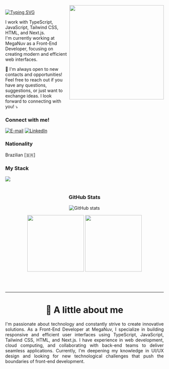 <img align="right" alt="" height="300px" src="./cloud.png">

[![Typing SVG](https://readme-typing-svg.demolab.com?font=Fira+Code&weight700&size=20&pause=1000&color=BB00B4&random=false&width=435&height=50&lines=Hello%2C+My+name+is+Brian+Santiago!+%F0%9F%91%BE%F0%9F%93%9A%F0%9F%92%99)](https://git.io/typing-svg)

<p align="left"> I work with TypeScript, JavaScript, Tailwind CSS, HTML, and Next.js. <br> I'm currently working at MegaNuv as a Front-End Developer, focusing on creating modern and efficient web interfaces. </p>
<p align="left">💌 I'm always open to new contacts and opportunities! Feel free to reach out if you have any questions, suggestions, or just want to exchange ideas. I look forward to connecting with you! ⤵️</p>

<h3 align="left">Connect with me!</h3>

[![E-mail](https://img.shields.io/badge/-Email-000?style=for-the-badge&logo=microsoft-outlook&logoColor=FF00F6&color:FFF)](mailto:briansantiagosu2003@gmail.com)
[![LinkedIn](https://img.shields.io/badge/-LinkedIn-000?style=for-the-badge&logo=linkedin&logoColor=FF00F6&color:FFF)](https://www.)

<h3 align="left">Nationality </h3>
<p align="left">
 Brazilian [🇧🇷]
</p>

<h3 align="left">My Stack</h3>

<div align="left">
 <img src="https://skillicons.dev/icons?i=ts,js,react,tailwind,html,css,docker,wordpress,nodejs" /> 
</div>


<div align="center"><br>
<h3>GitHub Stats</h3>

![GitHub stats](https://github-readme-streak-stats.herokuapp.com/?user=B-Sant7&theme=dark&hide_border=false)
<br>

<div style={{display: "flex"}}>
 <img height="180em" src="https://github-readme-stats.vercel.app/api/top-langs/?username=B-Sant7&layout=compact&theme=dark" />
 
 <img height="180em" src="https://github-readme-stats.vercel.app/api?username=B-Sant7&show_icons=true&theme=dark" />
</div>
</div>
</div>

<br><br>

---

<div align="center">
  <h1><b>📍 A little about me</b></h3>
</div>

<p style="text-align: justify;">
I'm passionate about technology and constantly strive to create innovative solutions. As a Front-End Developer at MegaNuv, I specialize in building responsive and efficient user interfaces using TypeScript, JavaScript, Tailwind CSS, HTML, and Next.js. I have experience in web development, cloud computing, and collaborating with back-end teams to deliver seamless applications. Currently, I'm deepening my knowledge in UI/UX design and looking for new technological challenges that push the boundaries of front-end development.
</p>
